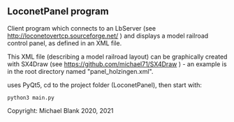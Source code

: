## LoconetPanel program

Client program which connects to an LbServer (see http://loconetovertcp.sourceforge.net/ ) and displays a model railroad
control panel, as defined in an XML file. 

This XML file (describing a model railroad layout) can be graphically created with SX4Draw 
(see https://github.com/michael71/SX4Draw ) - an example is in the root directory named "panel_holzingen.xml".

uses PyQt5, cd to the project folder (LoconetPanel), then start with: 

    python3 main.py


Copyright: Michael Blank 2020, 2021

